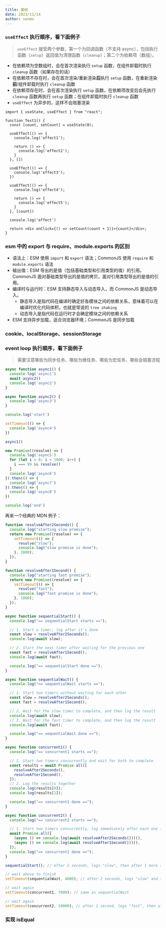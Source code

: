 ```yaml
---
title: 面经
date: 2023/11/14
author: senmu
---
```


### `useEffect` 执行顺序，看下面例子

> `useEffect` 接受两个参数，第一个为回调函数（不支持 async），包括执行函数（`setup`）返回值为清理函数（`cleanup`）；第二个为依赖项（数组）。

* 在依赖项为空数组时，会在首次渲染执行 `setup` 函数，在组件卸载时执行 `cleanup` 函数（如果存在的话）
* 在依赖项不存在时，会在首次渲染/重新渲染**后**执行 `setup` 函数，在重新渲染**前**/组件卸载时执行 `cleanup` 函数
* 在依赖项存在时，会在首次渲染执行 `setup` 函数，在依赖项改变后会先执行 `cleanup` 函数再执行 `setup` 函数；在组件卸载时执行 `cleanup` 函数
* `useEffect` 为异步的，这样不会阻塞渲染

```tsx
import { useState, useEffect } from "react";

function Test1() {
  const [count, setCount] = useState(0);

  useEffect(() => {
    console.log('effect1');
    
    return () => {
      console.log('effect2');
    }
  }, [])

  useEffect(() => {
    console.log('effect3');
  })

  useEffect(() => {
    console.log('effect4');

    return () => {
      console.log('effect5');
    }
  }, [count])

  console.log('effect')

  return <div onClick={() => setCount(count + 1)}>{count}</div>;
}
```

### esm 中的 export 与 require、module.exports 的区别

* 语法上：ESM 使用 `import` 和 `export` 语法；CommonJS 使用 `require` 和 `module.exports` 语法
* 输出值：ESM 导出的是值（包括基础类型和引用类型的值）的引用。CommonJS 面对基础类型导出的是值的拷贝，面对引用类型导出的是值的引用。
* 编译时与运行时：ESM 支持静态导入与动态导入，而 CommonJS 是动态导入。
  * 静态导入是指代码在编译时确定好各模块之间的依赖关系，意味着可以在编译时优化代码体积，也就是常说的 `tree shaking`
  * 动态导入是指代码在运行时才会确定模块之间的依赖关系
* ESM 支持异步加载，适合浏览器环境；CommonJS 是同步加载

### cookie、localStorage、sessionStorage

### event loop 执行顺序，看下面例子

> 需要注意哪些为同步任务、哪些为微任务、哪些为宏任务、哪些会阻塞流程

```ts
async function async1() {
  console.log('async1')
  await async2()
  console.log('async2')
}

async function async2() {
  console.log('async3')
}

console.log('start')

setTimeout(() => {
  console.log('async4')
})

async1()

new Promise((resolve) => {
  console.log('async5')
  for (let i = 0; i < 1000; i++) {
    i === 99 && resolve()
  }
  console.log('async6')
}).then(() => {
  console.log('async7')
}).then(() => {
  console.log('async8')
})

console.log('end')

```

再来一个经典的 MDN 例子：

```js
function resolveAfter2Seconds() {
  console.log("starting slow promise");
  return new Promise((resolve) => {
    setTimeout(() => {
      resolve("slow");
      console.log("slow promise is done");
    }, 2000);
  });
}

function resolveAfter1Second() {
  console.log("starting fast promise");
  return new Promise((resolve) => {
    setTimeout(() => {
      resolve("fast");
      console.log("fast promise is done");
    }, 1000);
  });
}

async function sequentialStart() {
  console.log("== sequentialStart starts ==");

  // 1. Start a timer, log after it's done
  const slow = resolveAfter2Seconds();
  console.log(await slow);

  // 2. Start the next timer after waiting for the previous one
  const fast = resolveAfter1Second();
  console.log(await fast);

  console.log("== sequentialStart done ==");
}

async function sequentialWait() {
  console.log("== sequentialWait starts ==");

  // 1. Start two timers without waiting for each other
  const slow = resolveAfter2Seconds();
  const fast = resolveAfter1Second();

  // 2. Wait for the slow timer to complete, and then log the result
  console.log(await slow);
  // 3. Wait for the fast timer to complete, and then log the result
  console.log(await fast);

  console.log("== sequentialWait done ==");
}

async function concurrent1() {
  console.log("== concurrent1 starts ==");

  // 1. Start two timers concurrently and wait for both to complete
  const results = await Promise.all([
    resolveAfter2Seconds(),
    resolveAfter1Second(),
  ]);
  // 2. Log the results together
  console.log(results[0]);
  console.log(results[1]);

  console.log("== concurrent1 done ==");
}

async function concurrent2() {
  console.log("== concurrent2 starts ==");

  // 1. Start two timers concurrently, log immediately after each one is done
  await Promise.all([
    (async () => console.log(await resolveAfter2Seconds()))(),
    (async () => console.log(await resolveAfter1Second()))(),
  ]);
  console.log("== concurrent2 done ==");
}

sequentialStart(); // after 2 seconds, logs "slow", then after 1 more second, "fast"

// wait above to finish
setTimeout(sequentialWait, 4000); // after 2 seconds, logs "slow" and then "fast"

// wait again
setTimeout(concurrent1, 7000); // same as sequentialWait

// wait again
setTimeout(concurrent2, 10000); // after 1 second, logs "fast", then after 1 more second, "slow"
```

### 实现 isEqual
